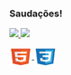 ### Saudações!
<div align="left">
  <a href="https://github.com/LeoBarbudo">
  <img height="140em" src="https://github-readme-stats.vercel.app/api?username=LeoBarbudo&show_icons=true&theme=dark&include_all_commits=true&count_private=true"/>
  <img height="140em"src="https://github-readme-stats.vercel.app/api/top-langs/?username=LeoBarbudo&layout=compact&langs_count=7&theme=dark"/>
</div>
  
<div style="display: inline_block"><br>
  <img align="center" alt="Rafa-HTML" height="30" width="40" src="https://raw.githubusercontent.com/devicons/devicon/master/icons/html5/html5-original.svg">
  <img align="center" alt="Rafa-CSS" height="30" width="40" src="https://raw.githubusercontent.com/devicons/devicon/master/icons/css3/css3-original.svg">
</div>
